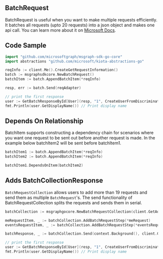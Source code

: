 ## BatchRequest

BatchRequest is useful when you want to make multiple requests efficiently. It batches all requests (upto 20 requests) into a json object and makes one api call. You can learn more about it on [Microsoft Docs](https://docs.microsoft.com/en-us/graph/json-batching). 

## Code Sample

```go
import "github.com/microsoftgraph/msgraph-sdk-go-core"
import abstractions "github.com/microsoft/kiota-abstractions-go"

reqInfo := client.Me().CreateGetRequestInformation()
batch := msgraphsdkcore.NewBatchRequest()
batchItem := batch.AppendBatchItem(*reqInfo)

resp, err := batch.Send(reqAdapter)

// print the first response
user := GetBatchResponseById[User](resp, "1", CreateUserFromDiscriminatorValue) // returns a serialized response
fmt.Println(user.GetDisplayName()) // Print display name
```

## Depends On Relationship

BatchItem supports constructing a dependency chain for scenarios where you want one request to be sent out before another request is made. In the example below batchItem2 will be sent before batchItem1.

```go
batchItem1 := batch.AppendBatchItem(*reqInfo)
batchItem2 := batch.AppendBatchItem(*reqInfo)

batchItem1.DependsOnItem(batchItem2)
```

## Adds BatchCollectionResponse

`BatchRequestCollection` allows users to add more than 19 requests and send them as multiple `BatchRequest`'s. The send functionality of BatchRequestCollection splits the requests and sends them in serial.

```go
batchCollection := msgraphgocore.NewBatchRequestCollection(client.GetAdapter())

meRequestItem, _ := batchCollection.AddBatchRequestStep(*meRequest)
eventsRequestItem, _ := batchCollection.AddBatchRequestStep(*eventsRequest)

batchResponse, _ := batchCollection.Send(context.Background(), client.GetAdapter())

// print the first response
user := GetBatchResponseById[User](resp, "1", CreateUserFromDiscriminatorValue) // returns a serialized response
fmt.Println(user.GetDisplayName()) // Print display name
```